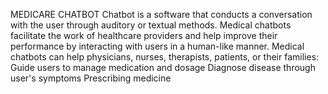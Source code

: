 MEDICARE CHATBOT
Chatbot is a software that conducts a conversation with the user through auditory or textual methods. Medical chatbots facilitate the work of healthcare providers and help improve their performance by interacting with users in a human-like manner.
Medical chatbots can help physicians, nurses, therapists, patients, or their families:
Guide users to manage medication and dosage
Diagnose disease through user's symptoms
Prescribing medicine
